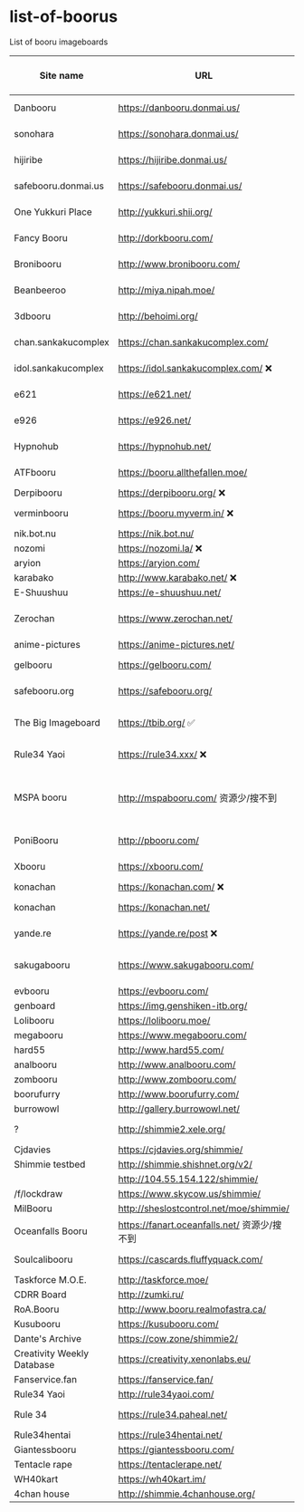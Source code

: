 # list-of-boorus
List of booru imageboards

| Site name                  | URL                                     | system                         | Approximate postcount (2020) | SFW/NSFW | Category  | Notes                                              | api example                                                                         |
|----------------------------|-----------------------------------------|--------------------------------|------------------------------|----------|-----------|----------------------------------------------------|-------------------------------------------------------------------------------------|
| Danbooru                   | https://danbooru.donmai.us/             | danbooru                       | 3804k                        | NSFW     | Art       |                                                    | https://danbooru.donmai.us/posts.json?page=a1&limit=200                             |
| sonohara                   | https://sonohara.donmai.us/             | danbooru                       |                              | NSFW     | Art       | Uses danbooru database                             | https://sonohara.donmai.us/posts.json?page=a1&limit=200                             |
| hijiribe                   | https://hijiribe.donmai.us/             | danbooru                       |                              | NSFW     | Art       | Uses danbooru database                             | https://hijiribe.donmai.us/posts.json?page=a1&limit=200                             |
| safebooru.donmai.us        | https://safebooru.donmai.us/            | danbooru                       |                              | SFW      | Art       | Uses danbooru database                             | https://safebooru.donmai.us/posts.json?page=a1&limit=200                            |
| One Yukkuri Place          | http://yukkuri.shii.org/                | danbooru                       | 79k                          | NSFW     | Art       | Same as oyp.yunyah.com                             | http://yukkuri.shii.org/posts.json?page=a1&limit=200                                |
| Fancy Booru                | http://dorkbooru.com/                   | danbooru                       | 5k                           | NSFW     | Art       | Low quality art and tags                           | http://dorkbooru.com/posts.json?page=a1&limit=200                                   |
| Bronibooru                 | http://www.bronibooru.com/              | danbooru                       | 124k                         | SFW?     | Art       |                                                    | http://www.bronibooru.com/posts.json?page=a1&limit=200                              |
| Beanbeeroo                 | http://miya.nipah.moe/                  | danbooru                       | 1k                           |          | Memes     |                                                    | http://miya.nipah.moe/posts.json?page=a1&limit=200                                  |
| 3dbooru                    | http://behoimi.org/                     | danbooru (old api)             | 645k                         | NSFW     | Photos    |                                                    | http://behoimi.org/post/index.json?limit=100&tags=id:<=100+status:any               |
| chan.sankakucomplex        | https://chan.sankakucomplex.com/        | danbooru (old api)             | 2017k                        | NSFW     | Art       |                                                    | currently disabled                                                                  |
| idol.sankakucomplex        | https://idol.sankakucomplex.com/ ❌        | danbooru (old api)             | 736k                         | NSFW     | Photos    |                                                    | currently disabled                                                                  |
| e621                       | https://e621.net/                       | danbooru (old api)             | 2166k                        | NSFW     | Art       |                                                    | https://e621.net/post/index.json?limit=100&tags=id:<=100+status:any                 |
| e926                       | https://e926.net/                       | danbooru (old api)             |                              | SFW      | Art       | Uses e621 database                                 | https://e926.net/post/index.json?limit=100&tags=id:<=100+status:any                 |
| Hypnohub                   | https://hypnohub.net/                   | danbooru                       | 92k                          | NSFW     | Art       |                                                    | https://hypnohub.net/post/index.json?limit=100&tags=id:%3C=100                      |
| ATFbooru                   | https://booru.allthefallen.moe/         | danbooru                       | 292k                         | NSFW     | Art       |                                                    | https://booru.allthefallen.moe/post/index.json?limit=100&tags=id:%3C=100+status:any |
| Derpibooru                 | https://derpibooru.org/ ❌                 | philomena                      | 2287k                        | NSFW     | Art       |                                                    |                                                                                     |
| verminbooru                | https://booru.myverm.in/ ❌                | szurubooru                     | 25k                          | SFW?     | Art       | Very low quality art                               |                                                                                     |
| nik.bot.nu                 | https://nik.bot.nu/                     | ?                              | 3396k                        | NSFW     | Mixed     | Scraper                                            |                                                                                     |
| nozomi                     | https://nozomi.la/ ❌                      | ?                              | 15626k                       | NSFW     | Art       | ???                                                |                                                                                     |
| aryion                     | https://aryion.com/                     | g4?                            | 586k                         |          |           |                                                    |                                                                                     |
| karabako                   | http://www.karabako.net/ ❌                | ?                              | 45k                          | SFW      | Art       |                                                    |                                                                                     |
| E-Shuushuu                 | https://e-shuushuu.net/                 | ?                              | 1020k                        | SFW      | Art       | No api?                                            |                                                                                     |
| Zerochan                   | https://www.zerochan.net/               | Zerochain (=lainchan = vichan) | 2873k                        | SFW      | Art       |                                                    |                                                                                     |
| anime-pictures             | https://anime-pictures.net/             | ?                              | 637k                         | SFW      | Art       | No api?                                            |                                                                                     |
| gelbooru                   | https://gelbooru.com/                   | gelbooru v0.2                  | 5162k                        | NSFW     | Art       |                                                    |                                                                                     |
| safebooru.org              | https://safebooru.org/                  | gelbooru v0.2                  |                              | SFW      | Art       | Uses gelbooru database?                            |                                                                                     |
| The Big Imageboard         | https://tbib.org/ ✅                       | gelbooru v0.2                  | 8222k                        | NSFW     | Art       | Combined all *.booru.org databases?                |                                                                                     |
| Rule34 Yaoi                | https://rule34.xxx/ ❌                     | gelbooru v0.2                  | 3657k                        | NSFW     | Art       |                                                    |                                                                                     |
| MSPA booru                 | http://mspabooru.com/ 资源少/搜不到                  | gelbooru v0.2                  | 176k                         | NSFW     | Art       | Same as mspa.booru.org, counter on booru.org wrong |                                                                                     |
| PoniBooru                  | http://pbooru.com/                      | gelbooru v0.2                  | 305k                         |          |           |                                                    |                                                                                     |
| Xbooru                     | https://xbooru.com/                     | gelbooru v0.1                  | 813k                         |          |           | Part of booru.org?                                 |                                                                                     |
| konachan                   | https://konachan.com/ ❌                   | moebooru                       | 302k                         | NSFW     | Art       |                                                    |                                                                                     |
| konachan                   | https://konachan.net/                   | moebooru                       |                              | SFW      | Art       | Uses konachan database                             |                                                                                     |
| yande.re                   | https://yande.re/post ❌                   | moebooru                       | 614k                         | NSFW     | Art       | This is moe.imouto                                 |                                                                                     |
| sakugabooru                | https://www.sakugabooru.com/            | moebooru                       | 114k                         | SFW?     | Videos    | Also has sakuga.moe domain                         |                                                                                     |
| evbooru                    | https://evbooru.com/                    | moebooru                       | 2k                           | NSFW     | Art       |                                                    |                                                                                     |
| genboard                   | https://img.genshiken-itb.org/          | moebooru                       | 1k                           | SFW      | Art       |                                                    |                                                                                     |
| Lolibooru                  | https://lolibooru.moe/                  | moebooru                       | 225k                         | NSFW     | Art       |                                                    |                                                                                     |
| megabooru                  | https://www.megabooru.com/              | Shimmie                        | 370k                         | NSFW     | Art       |                                                    |                                                                                     |
| hard55                     | http://www.hard55.com/                  | Shimmie                        | 84k                          | NSFW     | Art       |                                                    |                                                                                     |
| analbooru                  | http://www.analbooru.com/               | Shimmie                        | 122k                         | NSFW     | Art       |                                                    |                                                                                     |
| zombooru                   | http://www.zombooru.com/                | Shimmie                        | 81k                          | NSFW     | Art       |                                                    |                                                                                     |
| boorufurry                 | http://www.boorufurry.com/              | Shimmie                        | 31k                          | NSFW     | Art       |                                                    |                                                                                     |
| burrowowl                  | http://gallery.burrowowl.net/           | Shimmie                        | 44k                          | SFW      | Memes     |                                                    |                                                                                     |
| ?                          | http://shimmie2.xele.org/               | Shimmie                        | 23k                          |          |           | Login required, private?                           |                                                                                     |
| Cjdavies                   | https://cjdavies.org/shimmie/           | Shimmie                        | 1k                           |          | Personal  |                                                    |                                                                                     |
| Shimmie testbed            | http://shimmie.shishnet.org/v2/         | Shimmie                        | 4k                           |          | Test      |                                                    |                                                                                     |
|                            | http://104.55.154.122/shimmie/          | Shimmie                        | 1k                           |          | Personal  |                                                    |                                                                                     |
| /f/lockdraw                | https://www.skycow.us/shimmie/          | Shimmie                        | 9k                           |          |           |                                                    |                                                                                     |
| MilBooru                   | http://sheslostcontrol.net/moe/shimmie/ | Shimmie                        | 1k                           |          | Art       |                                                    |                                                                                     |
| Oceanfalls Booru           | https://fanart.oceanfalls.net/ 资源少/搜不到          | Shimmie                        | 1k                           |          | Art       |                                                    |                                                                                     |
| Soulcalibooru              | https://cascards.fluffyquack.com/       | Shimmie                        | 2k                           |          |           | Very large thumbnails                              |                                                                                     |
| Taskforce M.O.E.           | http://taskforce.moe/                   | Shimmie                        | 2k                           |          | Art       |                                                    |                                                                                     |
| CDRR Board                 | http://zumki.ru/                        | Shimmie                        | 20k                          |          | Art       |                                                    |                                                                                     |
| RoA.Booru                  | http://www.booru.realmofastra.ca/       | Shimmie                        | 1k                           |          | Art       |                                                    |                                                                                     |
| Kusubooru                  | https://kusubooru.com/                  | Shimmie                        | 13k                          |          | Art       |                                                    |                                                                                     |
| Dante's Archive            | https://cow.zone/shimmie2/              | Shimmie                        | 1k                           |          | Personal  |                                                    |                                                                                     |
| Creativity Weekly Database | https://creativity.xenonlabs.eu/        | Shimmie                        | 1k                           |          | Personal? |                                                    |                                                                                     |
| Fanservice.fan             | https://fanservice.fan/                 | Shimmie                        | 11k                          | NSFW     | Art       |                                                    |                                                                                     |
| Rule34 Yaoi                | http://rule34yaoi.com/                  | Shimmie                        | 1k                           | NSFW     | Art       |                                                    |                                                                                     |
| Rule 34                    | https://rule34.paheal.net/              | Shimmie                        | 3531k                        | NSFW     | Art       | Very bad tagging                                   |                                                                                     |
| Rule34hentai               | https://rule34hentai.net/               | Shimmie                        | 421k                         | NSFW     | Art       |                                                    |                                                                                     |
| Giantessbooru              | https://giantessbooru.com/              | Shimmie                        | 256k                         | NSFW     | Art       |                                                    |                                                                                     |
| Tentacle rape              | https://tentaclerape.net/               | Shimmie                        | 83k                          | NSFW     | Art       |                                                    |                                                                                     |
| WH40kart                   | https://wh40kart.im/                    | Shimmie                        | 47k                          | SFW?     | Art       |                                                    |                                                                                     |
| 4chan house                | http://shimmie.4chanhouse.org/          | Shimmie                        | 9k                           | NSFW     | Memes     | Almost no tags                                     |                                                                                     |                                   |             |



